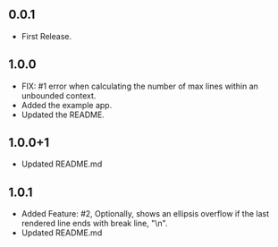 ## 0.0.1
* First Release.

## 1.0.0
* FIX: #1 error when calculating the number of max lines within an unbounded context.
* Added the example app.
* Updated the README.

## 1.0.0+1
* Updated README.md

## 1.0.1
* Added Feature: #2, Optionally, shows an ellipsis overflow if the last rendered line ends with break line, "\n".
* Updated README.md